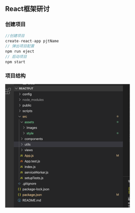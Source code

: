## React框架研讨

### 创建项目
```javascript
//创建项目 
create-react-app pjtName
// 弹出项目配置 
npm run eject
// 启动项目 
npm start
```
### 项目结构

<img src="https://github.com/cirsyou/reactpjt/blob/master/src/assets/images/projectmenu.png" width="400" height="auto" />



